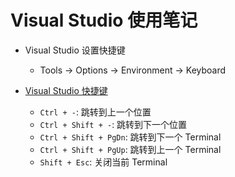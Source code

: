 # Visual Studio 使用笔记

- Visual Studio 设置快捷键
  - Tools → Options → Environment → Keyboard

- [Visual Studio 快捷键][1]
  - `Ctrl + -`: 跳转到上一个位置
  - `Ctrl + Shift + -`: 跳转到下一个位置
  - `Ctrl + Shift + PgDn`: 跳转到下一个 Terminal
  - `Ctrl + Shift + PgUp`: 跳转到上一个 Terminal
  - `Shift + Esc`: 关闭当前 Terminal

  [1]: https://learn.microsoft.com/zh-cn/visualstudio/ide/default-keyboard-shortcuts-in-visual-studio?view=vs-2022
